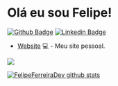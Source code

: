 # Olá eu sou Felipe!

[![Github Badge](https://img.shields.io/badge/-Github-000?style=flat-square&logo=Github&logoColor=white&link=https://github.com/FelipeFerreiraDev)](https://github.com/FelipeFerreiraDev)
[![Linkedin Badge](https://img.shields.io/badge/-LinkedIn-blue?style=flat-square&logo=Linkedin&logoColor=white&link=https://www.linkedin.com/in/felipe-ferreira-62147a178/)](https://www.linkedin.com/in/felipe-ferreira-62147a178/)

- [Website](https://felipeferreiradev.github.io/personal-website-v2/) 💻 - Meu site pessoal.

<img src="https://img.shields.io/badge/Node.js-43853D?style=for-the-badge&logo=node.js&logoColor=white"/>


[![FelipeFerreiraDev github stats](https://github-readme-stats.vercel.app/api?username=FelipeFerreiraDev&show_icons=true&theme=tokyonight)](https://github.com/FelipeFerreiraDev/github-readme-stats)

